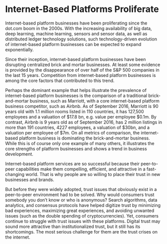 # Internet-Based Platforms Proliferate

Internet-based platform businesses have been proliferating since the dot.com boom in the 2000s. With the increasing availability of big data, deep learning, machine learning, sensors and sensor data, as well as distributed ledger technology solutions, such technology-driven evolution of internet-based platform businesses can be expected to expand exponentially.  


Since their inception, internet-based platform businesses have been disrupting centralized brick and mortar businesses. At least some evidence is provided by the disappearance of over half of the S&P 500 companies in the last 15 years. Competition from internet-based platform businesses is among the core factors that contributed to this trend.  


Perhaps the dominant example that helps illustrate the prevalence of internet-based platform businesses is the comparison of a traditional brick-and-mortar business, such as Marriott, with a core internet-based platform business competitor, such as Airbnb. As of September 2016, Marriott is 90 years old with 1.1 million rooms listed in 110 countries, it has 127,500 employees and a valuation of $17.8 bn, e.g. value per employee $0.1m. By contrast, Airbnb is 9 years old as of September 2016, has 2 million listings in more than 191 countries, 4227 employees, a valuation of $30bn, and a valuation per employee of $7m. On all metrics of comparison, the internet-based platform business is dominating the brick-and-mortar business. While this is of course only one example of many others, it illustrates the core strengths of platform businesses and shows a trend in business development.  


Internet-based platform services are so successful because their peer-to-peer capabilities make them compelling, efficient, and attractive in a fast-changing world. That is why people are so willing to place their trust in new businesses and brands.  


But before they were widely adopted, trust issues that obviously exist in a peer-to-peer environment had to be solved. Why would consumers trust somebody you don’t know or who is anonymous? Search algorithms, data analytics, and consensus protocols have helped digitize trust by minimizing bad experiences, maximizing great experiences, and avoiding unwanted issues \(such as the double spending of cryptocurrencies\). Yet, consumers continue to struggle with trust issues with these platforms. Digital trust may sound more attractive than institutionalized trust, but it still has its shortcomings. The most serious challenge for them are the trust crises on the internet.  


